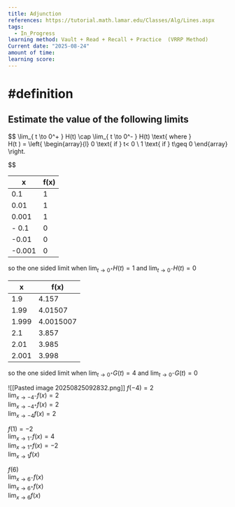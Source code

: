 ```yaml
---
title: Adjunction
references: https://tutorial.math.lamar.edu/Classes/Alg/Lines.aspx
tags:
  - In_Progress
learning method: Vault + Read + Recall + Practice  (VRRP Method)
Current date: "2025-08-24"
amount of time: 
learning score:
---
```


#  #definition 

## Estimate the value of the following limits 
$$
\lim_{ t \to 0^+ }    H(t)  \cap  \lim_{ t \to  0^- }  H(t)  \text{ where }   
H(t )  = \left\{ \begin{array}{l} 0 \text{  if } t< 0    \\
1  \text{ if } t\geq   0 
 \end{array}  \right. 

$$


| x      | f(x) |
| ------ | ---- |
| 0.1    | 1    |
| 0.01   | 1    |
| 0.001  | 1    |
| - 0.1  | 0    |
| -0.01  | 0    |
| -0.001 | 0    |
so the one sided limit when  $\lim_{ t \to 0^+ }    H(t)=1$  and $\lim_{ t \to  0^- }  H(t)=0$

| x     | f(x)      |
| ----- | --------- |
| 1.9   | 4.157     |
| 1.99  | 4.01507   |
| 1.999 | 4.0015007 |
| 2.1   | 3.857     |
| 2.01  | 3.985     |
| 2.001 | 3.998     |
so the one sided limit when  $\lim_{ t \to 0^+ }    G(t)=4$  and $\lim_{ t \to  0^- }  G(t)=0$ 






![[Pasted image 20250825092832.png]]
$f(-4) = 2$  
$\lim_{x \to -4^-} f(x)=2$  
$\lim_{x \to -4^+} f(x)=2$  
$\lim_{x \to -4} f(x)=2$  

$f(1)=-2$  
$\lim_{x \to 1^-} f(x)=4$  
$\lim_{x \to 1^+} f(x)=-2$  
$\lim_{x \to 1} f(x)$  

$f(6)$  
$\lim_{x \to 6^-} f(x)$  
$\lim_{x \to 6^+} f(x)$  
$\lim_{x \to 6} f(x)$  
